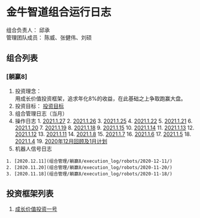 # 金牛智道组合运行日志
组合负责人： 邱承  
管理团队成员： 陈威、张健伟、刘硕

## 组合列表
### [躺赢8]
1. 投资理念：  
用成长价值投资框架，追求年化8%的收益，在此基础之上争取跑赢大盘。  
2. 投资目标：
[投资目标](组合管理/躺赢8/target.md)  
3. 组合管理日志（当月）
  1. 操作日志
    1. [2021.1.27](组合管理/躺赢8/execution_log/operations/2021-01-27.md)
    2. [2021.1.26](组合管理/躺赢8/execution_log/operations/2021-01-26.md)
    3. [2021.1.25](组合管理/躺赢8/execution_log/operations/2021-01-25.md)
    4. [2021.1.22](组合管理/躺赢8/execution_log/operations/2021-01-22.md)
    5. [2021.1.21](组合管理/躺赢8/execution_log/operations/2021-01-21.md)
    6. [2021.1.20](组合管理/躺赢8/execution_log/operations/2021-01-20.md)
    7. [2021.1.19](组合管理/躺赢8/execution_log/operations/2021-01-19.md)
    8. [2021.1.18](组合管理/躺赢8/execution_log/operations/2021-01-18.md)
    9. [2021.1.15](组合管理/躺赢8/execution_log/operations/2021-01-15.md)
    10. [2021.1.14](组合管理/躺赢8/execution_log/operations/2021-01-14.md)
    11. [2021.1.13](组合管理/躺赢8/execution_log/operations/2021-01-13.md)
    12. [2021.1.12](组合管理/躺赢8/execution_log/operations/2021-01-12.md)
    13. [2021.1.11](组合管理/躺赢8/execution_log/operations/2021-01-11.md)
    14. [2021.1.8](组合管理/躺赢8/execution_log/operations/2021-01-08.md)
    15. [2021.1.7](组合管理/躺赢8/execution_log/operations/2021-01-07.md)
    16. [2021.1.6](组合管理/躺赢8/execution_log/operations/2021-01-06.md)
    17. [2021.1.5](组合管理/躺赢8/execution_log/operations/2021-01-05.md)
    18. [2021.1.4](组合管理/躺赢8/execution_log/operations/2021-01-04.md)
    19. [2020年12月回顾及1月计划](组合管理/躺赢8/execution_log/operations/2021-01-投资计划.md)
  4. 机器人信号日志
  
    1. [2020.12.11](组合管理/躺赢8/execution_log/robots/2020-12-11/)
    2. [2020.11.20](组合管理/躺赢8/execution_log/robots/2020-11-20/)
    3. [2020.11.18](组合管理/躺赢8/execution_log/robots/2020-11-18/)


## 投资框架列表

1. [成长价值投资一号](投资框架/成长价值投资一号/framework)

